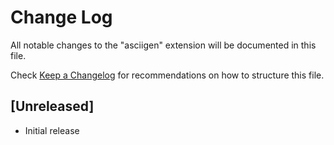 # Change Log

All notable changes to the "asciigen" extension will be documented in this file.

Check [Keep a Changelog](http://keepachangelog.com/) for recommendations on how to structure this file.

## [Unreleased]

- Initial release